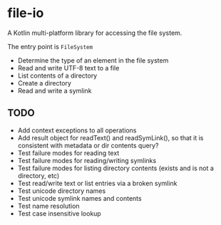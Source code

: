 # file-io

A Kotlin multi-platform library for accessing the file system.

The entry point is `FileSystem`

- Determine the type of an element in the file system
- Read and write UTF-8 text to a file
- List contents of a directory
- Create a directory
- Read and write a symlink

## TODO 

- Add context exceptions to all operations
- Add result object for readText() and readSymLink(), so that it is consistent with metadata or dir contents query?
- Test failure modes for reading text
- Test failure modes for reading/writing symlinks
- Test failure modes for listing directory contents (exists and is not a directory, etc)
- Test read/write text or list entries via a broken symlink
- Test unicode directory names
- Test unicode symlink names and contents
- Test name resolution
- Test case insensitive lookup
